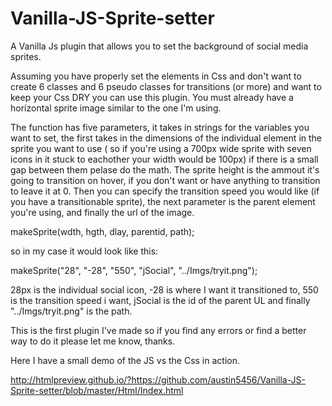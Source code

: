 # Vanilla-JS-Sprite-setter
A Vanilla Js plugin that allows you to set the background of social media sprites.

Assuming you have properly set the elements in Css and don't want to create 6 classes and 6 pseudo classes for transitions (or more)
and want to keep your Css DRY you can use this plugin.
You must already have a horizontal sprite image similar to the one I'm using. 

The function has five parameters, it takes in strings for the variables you want to set, the first takes in the dimensions
of the individual element in the sprite you want to use ( so if you're using a  700px wide sprite with seven icons in it stuck to 
eachother your width would be 100px) if there is a small gap between them pelase do the math. The sprite height is the ammout it's going to transition on hover, if you don't want or have anything to transition to leave it at 0. Then you can specify the transition 
speed you would like (if you have a transitionable sprite), the next parameter is the parent element you're using, and finally the url of the image.

makeSprite(wdth, hgth, dlay, parentid, path);

so in my case it would look like this:

makeSprite("28", "-28", "550", "jSocial", "../Imgs/tryit.png");

28px is the individual social icon, -28 is where I want it transitioned to, 550 is the transition speed i want, jSocial is the id 
of the parent UL and finally "../Imgs/tryit.png" is the path.

This is the first plugin I've made so if you find any errors or find a better way to do it please let me know, thanks.


Here I have a small demo of the JS vs the Css in action.

http://htmlpreview.github.io/?https://github.com/austin5456/Vanilla-JS-Sprite-setter/blob/master/Html/Index.html
